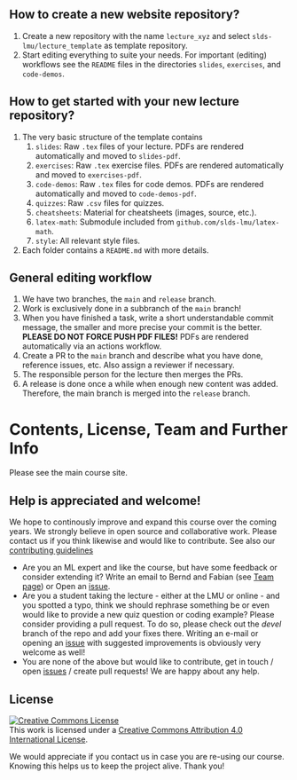 ## How to create a new website repository?

1. Create a new repository with the name `lecture_xyz` and select `slds-lmu/lecture_template` as template repository.
2. Start editing everything to suite your needs. For important (editing) workflows see the `README` files in the directories `slides`, `exercises`, and `code-demos`.

## How to get started with your new lecture repository?

1. The very basic structure of the template contains
    1. `slides`: Raw `.tex` files of your lecture. PDFs are rendered automatically and moved to `slides-pdf`.
    1. `exercises`: Raw `.tex` exercise files. PDFs are rendered automatically and moved to `exercises-pdf`.
    1. `code-demos`: Raw `.tex` files for code demos. PDFs are rendered automatically and moved to `code-demos-pdf`.
    1. `quizzes`: Raw `.csv` files for quizzes.
    1. `cheatsheets`: Material for cheatsheets (images, source, etc.).
    1. `latex-math`: Submodule included from `github.com/slds-lmu/latex-math`.
    1. `style`: All relevant style files.
1. Each folder contains a `README.md` with more details.

## General editing workflow

1. We have two branches, the `main` and `release` branch.
1. Work is exclusively done in a subbranch of the `main` branch!
1. When you have finished a task, write a short understandable commit message, the smaller and more precise your commit is the better. __PLEASE DO NOT FORCE PUSH PDF FILES!__ PDFs are rendered automatically via an actions workflow.
1. Create a PR to the `main` branch and describe what you have done, reference issues, etc. Also assign a reviewer if necessary.
1. The responsible person for the lecture then merges the PRs.
1. A release is done once a while when enough new content was added. Therefore, the main branch is merged into the `release` branch.


# Contents, License, Team and Further Info
Please see the main course site.


## Help is appreciated and welcome!

We hope to continously improve and expand this course over the coming years.
We strongly believe in open source and collaborative work. Please contact us if
you think likewise and would like to contribute.
See also our [contributing guidelines](CONTRIBUTING.md)

- Are you an ML expert and like the course, but have some feedback or consider
  extending it?
  Write an email to Bernd and Fabian (see [Team page](vignettes/team.Rmd)) or
  Open an [issue](https://github.com/compstat-lmu/lecture_i2ml/issues).
- Are you a student taking the lecture - either at the LMU or online - and you
  spotted a typo, think we should rephrase something be or even would like to
  provide a new quiz question or coding example? Please consider providing a
  pull request. To do so, please check out the *devel* branch of the repo and
  add your fixes there. Writing an e-mail or opening an
  [issue](https://github.com/compstat-lmu/lecture_i2ml/issues) with suggested
  improvements is obviously very welcome as well!
- You are none of the above but would like to contribute, get in touch / open
  [issues](https://github.com/compstat-lmu/lecture_i2ml/issues) / create pull
  requests! We are happy about any help.

## License

<a rel="license" href="http://creativecommons.org/licenses/by/4.0/"><img alt="Creative Commons License" style="border-width:0" src="https://i.creativecommons.org/l/by/4.0/88x31.png" /></a><br />This work is licensed under a <a rel="license" href="http://creativecommons.org/licenses/by/4.0/">Creative Commons Attribution 4.0 International License</a>.

We would appreciate if you contact us in case you are re-using our course.
Knowing this helps us to keep the project alive. Thank you!


